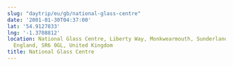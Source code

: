 ```yaml
---
slug: "daytrip/eu/gb/national-glass-centre"
date: '2001-01-30T04:37:00'
lat: '54.9127833'
lng: '-1.3708812'
location: National Glass Centre, Liberty Way, Monkwearmouth, Sunderland, North East,
  England, SR6 0GL, United Kingdom
title: National Glass Centre
---
```




